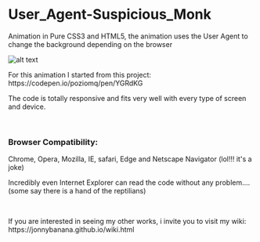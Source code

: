 # User_Agent-Suspicious_Monk
Animation in Pure CSS3 and HTML5, the animation uses the User Agent to change the background depending on the browser


![alt text](https://i.imgur.com/RypTrcJ.jpg)

<p>For this animation I started from this project:
https://codepen.io/poziomq/pen/YGRdKG</p>

<p>The code is totally responsive and fits very well with every type of screen and device.<p>
  
 

</BR>
<h3>Browser Compatibility:</h3>
<p>Chrome, Opera, Mozilla, IE, safari, Edge and Netscape Navigator (lol!!! it's a joke)</p>


<p>Incredibly even Internet Explorer can read the code without any problem....</BR> (some say there is a hand of the reptilians)</p>

</BR>

<p>If you are interested in seeing my other works, i invite you to visit my wiki:
https://jonnybanana.github.io/wiki.html</p>

